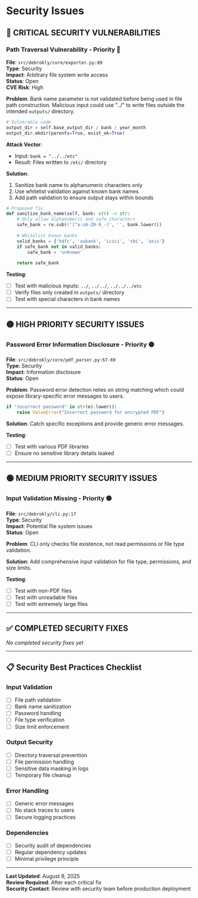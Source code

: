 # Security Issues

## 🚨 **CRITICAL SECURITY VULNERABILITIES**

### Path Traversal Vulnerability - Priority 🔴

**File**: `src/debrokly/core/exporter.py:89`  
**Type**: Security  
**Impact**: Arbitrary file system write access  
**Status**: Open  
**CVE Risk**: High

**Problem**: 
Bank name parameter is not validated before being used in file path construction. Malicious input could use "../" to write files outside the intended `outputs/` directory.

```python
# Vulnerable code
output_dir = self.base_output_dir / bank / year_month
output_dir.mkdir(parents=True, exist_ok=True)
```

**Attack Vector**:
- Input: `bank = "../../etc"`
- Result: Files written to `/etc/` directory

**Solution**: 
1. Sanitize bank name to alphanumeric characters only
2. Use whitelist validation against known bank names
3. Add path validation to ensure output stays within bounds

```python
# Proposed fix
def sanitize_bank_name(self, bank: str) -> str:
    # Only allow alphanumeric and safe characters
    safe_bank = re.sub(r'[^a-zA-Z0-9_-]', '', bank.lower())
    
    # Whitelist known banks
    valid_banks = {'hdfc', 'aubank', 'icici', 'sbi', 'axis'}
    if safe_bank not in valid_banks:
        safe_bank = 'unknown'
    
    return safe_bank
```

**Testing**: 
- [ ] Test with malicious inputs: `../`, `../../`, `../../../etc`
- [ ] Verify files only created in `outputs/` directory
- [ ] Test with special characters in bank names

---

## 🟡 **HIGH PRIORITY SECURITY ISSUES**

### Password Error Information Disclosure - Priority 🟡

**File**: `src/debrokly/core/pdf_parser.py:67-69`  
**Type**: Security  
**Impact**: Information disclosure  
**Status**: Open  

**Problem**: 
Password error detection relies on string matching which could expose library-specific error messages to users.

```python
if "incorrect password" in str(e).lower():
    raise ValueError("Incorrect password for encrypted PDF")
```

**Solution**: 
Catch specific exceptions and provide generic error messages.

**Testing**: 
- [ ] Test with various PDF libraries
- [ ] Ensure no sensitive library details leaked

---

## 🟢 **MEDIUM PRIORITY SECURITY ISSUES**

### Input Validation Missing - Priority 🟢

**File**: `src/debrokly/cli.py:17`  
**Type**: Security  
**Impact**: Potential file system issues  
**Status**: Open  

**Problem**: 
CLI only checks file existence, not read permissions or file type validation.

**Solution**: 
Add comprehensive input validation for file type, permissions, and size limits.

**Testing**: 
- [ ] Test with non-PDF files
- [ ] Test with unreadable files
- [ ] Test with extremely large files

---

## ✅ **COMPLETED SECURITY FIXES**

*No completed security fixes yet*

---

## 📋 **Security Best Practices Checklist**

### Input Validation
- [ ] File path validation
- [ ] Bank name sanitization  
- [ ] Password handling
- [ ] File type verification
- [ ] Size limit enforcement

### Output Security
- [ ] Directory traversal prevention
- [ ] File permission handling
- [ ] Sensitive data masking in logs
- [ ] Temporary file cleanup

### Error Handling
- [ ] Generic error messages
- [ ] No stack traces to users
- [ ] Secure logging practices

### Dependencies
- [ ] Security audit of dependencies
- [ ] Regular dependency updates
- [ ] Minimal privilege principle

---

**Last Updated**: August 9, 2025  
**Review Required**: After each critical fix  
**Security Contact**: Review with security team before production deployment